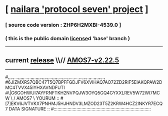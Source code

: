
# [ [nailara 'protocol seven' project](http://nailara.network/) ]

### [ source code version : ZHP6H2MXBI-4539.0 ]

### ( this is the public domain [license](../license)d 'base' branch )
---
## current [release](https://github.com/nailara-technologies/protocol-7/releases) \\\\// [AMOS7-v2.22.5](https://github.com/nailara-technologies/protocol-7/releases/tag/AMOS7-v2.22.5)
---

#,,,.,...,,,,,...,.,,,.,,,,.,,,.,,..,,,,.,..,,..,,...,...,..,,.,.,,..,,.,,.,.,
#6JIZMXRS7QBC47T5Q7BPFFGDJFV6XVIHAQ7AO72ZD2RIF5EIAKQPAW2DMC4TVVX45IYHXAVNDFUTI
#\\\|G6GOHWUI7AYFRNFTKH2NVPQJW3OYQ5GQ4GYXXLREV5W72WI7MCW \ / AMOS7 \ YOURUM ::
#\[7]EKV6JVTVKX7PNHMJ5HJHNDV3LMZOD23T5Z2KRW4HCZ2INKYR7ECQ 7  DATA SIGNATURE ::
#:::::::::::::::::::::::::::::::::::::::::::::::::::::::::::::::::::::::::::::
